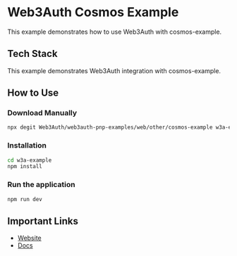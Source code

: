 # Web3Auth Cosmos Example

This example demonstrates how to use Web3Auth with cosmos-example.

## Tech Stack

This example demonstrates Web3Auth integration with cosmos-example.

## How to Use

### Download Manually

```bash
npx degit Web3Auth/web3auth-pnp-examples/web/other/cosmos-example w3a-example
```

### Installation

```bash
cd w3a-example
npm install
```

### Run the application

```bash
npm run dev
```

## Important Links

- [Website](https://web3auth.io)
- [Docs](https://web3auth.io/docs)
